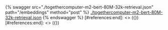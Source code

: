 [#references:start]: <> ({ "template": "openapi" })
[#references:start]: <> ({ "template": "openapi" })
{% swagger src="./togethercomputer-m2-bert-80M-32k-retrieval.json" path="/embeddings" method="post" %}
[./togethercomputer-m2-bert-80M-32k-retrieval.json](./togethercomputer-m2-bert-80M-32k-retrieval.json)
{% endswagger %}
[#references:end]: <> ({})
[#references:end]: <> ({})